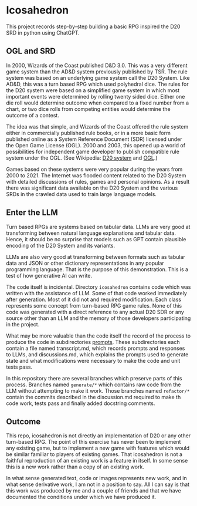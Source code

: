 # Icosahedron

This project records step-by-step building a basic RPG inspired the D20 SRD in python using ChatGPT.

## OGL and SRD

In 2000, Wizards of the Coast published D&D 3.0. This was a very different game system than the AD&D system previously 
published by TSR. The rule system was based on an underlying game system call the D20 System. Like AD&D, this was a turn
based RPG which used polyhedral dice. The rules for the D20 system were based on a simplified game system in which most 
important events were determined by rolling twenty sided dice. Either one die roll would determine outcome when compared
to a fixed number from a chart, or two dice rolls from competing entities would determine the outcome of a contest.

The idea was that simple, and Wizards of the Coast offered the rule system either in commercially published rule books, 
or in a more basic form published online as a System Reference Document (SDR) licensed under the Open Game License 
(OGL). 2000 and 2003, this opened up a world of possibilities for independent game developer to publish compatible rule
system under the OGL. (See Wikipedia: [D20 system](https://en.wikipedia.org/wiki/D20_System) and 
[OGL](https://en.wikipedia.org/wiki/Open_Game_License).)

Games based on these systems were very popular during the years from 2000 to 2021. The Internet was flooded content 
related to the D20 System with detailed discussions of rules, games and personal opinions. As a result there was 
significant data available on the D20 System and the various SRDs in the crawled data used to train large language 
models.

## Enter the LLM

Turn based RPGs are systems based on tabular data. LLMs are very good at transforming between natural language 
explanations and tabular data. Hence, it should be no surprise that models such as GPT contain plausible encoding of 
the D20 System and its variants.

LLMs are also very good at transforming between formats such as tabular data and JSON or other dictionary 
representations in any popular programming language. That is the purpose of this demonstration. This is a test of how 
generative AI can write.

The code itself is incidental. Directory `icosahedron` contains code which was written with the assistance of LLM. Some of that
code worked immediately after generation. Most of it did not and required modification. Each class represents some 
concept from turn-based RPG game rules. None of this code was generated with a direct reference to any actual D20 SDR or
any source other than an LLM and the memory of those developers participating in the project.

What may be more valuable than the code itself the record of the process to produce the code in subdirectories 
[prompts](prompts). These subdirectories each contain a file named transcript.md, which records prompts and responses to 
LLMs, and discussions.md, which explains the prompts used to generate state and what modifications were necessary to 
make the code and unit tests pass.

In this repository there are several branches which preserve parts of this process. Branches named `generate/*` which 
contains raw code from the LLM without attempting to make it work. Those branches named `refactor/*` contain the commits
described in the discussion.md required to make th code work, tests pass and finally added docstring comments.

## Outcome

This repo, icosahedron is not directly an implementation of D20 or any other turn-based RPG. The point of this exercise has 
never been to implement any existing game, but to implement a new game with features which would be similar familiar to 
players of existing games. That icosahedron is not a faithful reproduction of an existing work is a feature in itself. In 
some sense this is a new work rather than a copy of an existing work.

In what sense generated text, code or images represents new work, and in what sense derivative work, I am not in a 
position to say. All I can say is that this work was produced by me and a couple of friends and that we have documented 
the conditions under which we have produced it.
